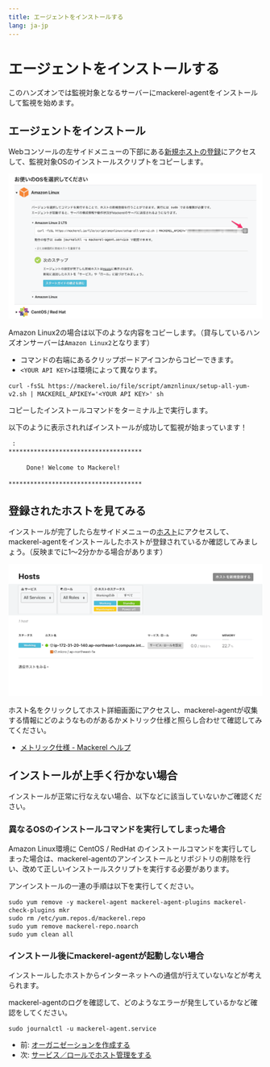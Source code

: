 ```yaml
---
title: エージェントをインストールする
lang: ja-jp
---
```


# エージェントをインストールする

このハンズオンでは監視対象となるサーバーにmackerel-agentをインストールして監視を始めます。

## エージェントをインストール

Webコンソールの左サイドメニューの下部にある[新規ホストの登録](https://mackerel.io/my/instruction-agent)にアクセスして、監視対象OSのインストールスクリプトをコピーします。

![](./image01.png)

Amazon Linux2の場合は以下のような内容をコピーします。（貸与しているハンズオンサーバーは`Amazon Linux2`となります）
- コマンドの右端にあるクリップボードアイコンからコピーできます。
- `<YOUR API KEY>`は環境によって異なります。

```shell
curl -fsSL https://mackerel.io/file/script/amznlinux/setup-all-yum-v2.sh | MACKEREL_APIKEY='<YOUR API KEY>' sh
```

コピーしたインストールコマンドをターミナル上で実行します。

以下のように表示されればインストールが成功して監視が始まっています！

```shell
 :
*************************************

     Done! Welcome to Mackerel!

*************************************
```

## 登録されたホストを見てみる

インストールが完了したら左サイドメニューの[ホスト](https://mackerel.io/my/hosts)にアクセスして、mackerel-agentをインストールしたホストが登録されているか確認してみましょう。（反映までに1〜2分かかる場合があります）

![](./hosts.png)

ホスト名をクリックしてホスト詳細画面にアクセスし、mackerel-agentが収集する情報にどのようなものがあるかメトリック仕様と照らし合わせて確認してみてください。

- [メトリック仕様 - Mackerel ヘルプ](https://mackerel.io/ja/docs/entry/spec/metrics)

## インストールが上手く行かない場合

インストールが正常に行なえない場合、以下などに該当していないかご確認ください。

### 異なるOSのインストールコマンドを実行してしまった場合

Amazon Linux環境に CentOS / RedHat のインストールコマンドを実行してしまった場合は、mackerel-agentのアンインストールとリポジトリの削除を行い、改めて正しいインストールスクリプトを実行する必要があります。

アンインストールの一連の手順は以下を実行してください。

```shell
sudo yum remove -y mackerel-agent mackerel-agent-plugins mackerel-check-plugins mkr
sudo rm /etc/yum.repos.d/mackerel.repo
sudo yum remove mackerel-repo.noarch
sudo yum clean all
```

### インストール後にmackerel-agentが起動しない場合

インストールしたホストからインターネットへの通信が行えていないなどが考えられます。

mackerel-agentのログを確認して、どのようなエラーが発生しているかなど確認をしてください。

```shell
sudo journalctl -u mackerel-agent.service
```

- 前: [オーガニゼーションを作成する](/01_signup/README.md)
- 次: [サービス／ロールでホスト管理をする](/03_service_role/README.md)
